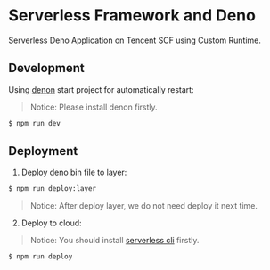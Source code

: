 # Serverless Framework and Deno

Serverless Deno Application on Tencent SCF using Custom Runtime.

## Development

Using [denon](https://github.com/denosaurs/denon) start project for automatically restart:

> Notice: Please install denon firstly.

```bash
$ npm run dev
```

## Deployment

1. Deploy deno bin file to layer:

```bash
$ npm run deploy:layer
```

> Notice: After deploy layer, we do not need deploy it next time.

2. Deploy to cloud:

> Notice: You should install [serverless cli](https://github.com/serverless/serverless) firstly.

```bash
$ npm run deploy
```
